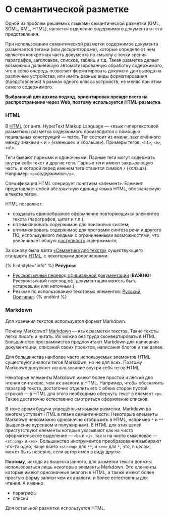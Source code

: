 # О семантической разметке

Одной из проблем решаемых языками семантической разметки (GML, SGML, XML, HTML), является отделение содержимого документа от его представления.

При использовании семантической разметки содержимое документа размечается тегами (или _дескрипторами_), которые определяют чем является конкретная часть документа по смыслу с точки зрения параграфов, заголовков, списков, таблиц и т.д. Такая разметка делает возможной дальнейшую автоматизированную обработку содержимого, что в свою очередь позволяет форматировать документ для вывода на различные устройства, или иметь разные виды форматирования (представления) в рамках одного класса устройств, не меняя при этом самого содержимого.

**Выбранный для архива подход, ориентирован прежде всего на распространение через Web, поэтому используется HTML-разметка**.

### HTML

В [HTML](https://ru.wikipedia.org/wiki/HTML) (от англ. HyperText Markup Language — «язык гипертекстовой разметки») разметка содержимого производится с помощью пециальных конструкций — тегов. Тег состоит из имени, заключённого между знаками `<` и `>` («меньше» и «больше»). Примеры тегов: `<h1>`, `<b>`, `<ul>`.

Теги бывают парными и одиночными. Парные теги могут содержать внутри себя текст и другие теги. Парные теги имеют закрывающую часть, в которой перед именем тега ставится символ `/` («слэш»). Например: `<p>`_содержимое_`</p>`.

Спецификация HTML оперирует понятием «элемент». Елемент представляет собой абстрактную единицу языка HTML, обозначаемую в тексте тегом.

HTML позволяет:

* создавать единообразное оформление повторяющихся элементов текста (параграфов, цитат и т.п.).
* оптимизировать содержимое для поисковых систем;
* оптимизировать содержимое для программ синтеза речи и другого ПО, используемого людьми с ограниченными возможностями, что увеличивает общую [доступность](https://www.w3.org/WAI/fundamentals/accessibility-intro/ru) содержимого;

За основу была взята [«Семантика для текста»](https://html.spec.whatwg.org/multipage/text-level-semantics.html#text-level-semantics) существующего стандарта [HTML](https://html.spec.whatwg.org/multipage/), с некоторыми дополнениями.

{% hint style="info" %}
**Ресурсы:**

* [Русскоязычный перевод официальной документации](http://spec.piraruco.com/html5/text-level-semantics.htm) (**ВАЖНО!** Русскоязычный перевод оф. документации можеть быть устаревшим или неточным.)
* Резюме по использованию текстовых элементов: [Русский](http://spec.piraruco.com/html5/text-level-semantics.htm#usage-summary), [Оригинал](https://html.spec.whatwg.org/multipage/text-level-semantics.html#usage-summary).
{% endhint %}

### Markdown

Для хранения текстов используется формат Markdown.

Почему Markdown? [Markdown](https://ru.wikipedia.org/wiki/Markdown) — язык разметки текстов. Такие тексты легко писать и читать. Их можно без труда сконвертировать в HTML. Большинство программистов предпочитают Markdown для написания документации, описаний своих проектов, написания блогов и так далее.

Для большинства наиболее часто используемых элементов HTML существуют аналоги тегов Markdown, но не для всех. Поэтому Markdown допускает использование внутри себя тегов HTML.

Некоторые елементы Markdown имеют более простой и лёгкий для чтения синтаксис, чем их аналоги в HTML. Например, чтобы обозначить параграф текста, достаточно отделить его с обеих сторон пустой строкой — в HTML для этого необходимо обернуть текст в елемент `<p>`. Также достаточно естественно смотриться оформление списков.

В тоже время будучи упрощённым языком разметки, Markdown во многом уступает HTML в плане семантичности. Некоторые елементы Markdown невозможно однозначно отобразить в HTML, например `*` и `**` (выделение курсивом и полужирным). В HTML для этих целей пристутствуют елементы которые указывают как на чисто оформительское выделение — `<b>` и `<i>`, так и на чисто смысловое — `<strong>` и `<em>`. Большинство инструментов преобразования выбирают что-то одно, чаще всего `<strong>` для `**`, и `<em>` для `*`, что, в целом, может быть неверно, если автор имел в виду другое.

**Поэтому**, исходя из вышесказанного, для разметки текста должны использоваться лишь некоторые элементы Markdown. Это елементы которые имеют однозначные аналоги в HTML, а также имеют более простую форму записи чем их аналоги, и более естественны для чтения. А именно:

* параграфы
* списки

Для остальной разметки используется HTML.
